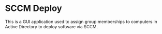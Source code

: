 # SCCM Deploy

This is a GUI application used to assign group memberships to computers in Active Directory to deploy software via SCCM.

